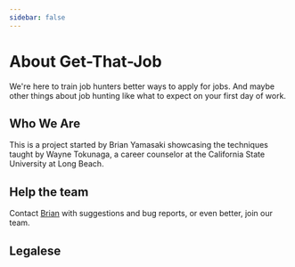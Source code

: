 ```yaml
---
sidebar: false
---
```

# About Get-That-Job

We're here to train job hunters better ways to apply for jobs. And maybe other things about job hunting like what to expect on your first day of work.

## Who We Are

This is a project started by Brian Yamasaki showcasing the techniques taught by Wayne Tokunaga, a career counselor at the California State University at Long Beach. 

## Help the team

Contact [Brian](mailto:brian.yamasaki+78@gmail.com) with suggestions and bug reports, or even better, join our team.

## Legalese



<Footer />



